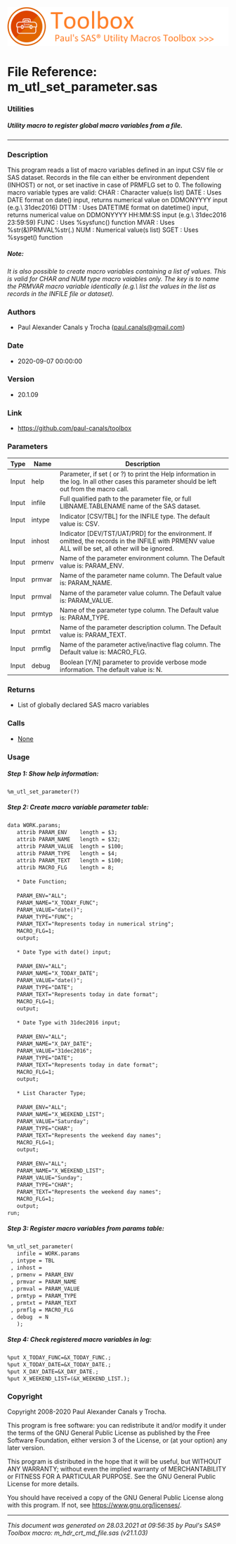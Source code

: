 ![../misc/images/doc_banner.png](../misc/images/doc_banner.png)
# 
# File Reference: m_utl_set_parameter.sas

### Utilities

##### Utility macro to register global macro variables from a file.

***

### Description
This program reads a list of macro variables defined in an input CSV file or SAS dataset. Records in the file can either be environment dependent (INHOST) or not, or set inactive in case of PRMFLG set to 0. The following macro variable types are valid:
 CHAR : Character value(s list)
 DATE : Uses DATE format on date() input, returns numerical
 value on DDMONYYYY input (e.g.\ 31dec2016) DTTM : Uses DATETIME format on datetime() input, returns
 numerical value on DDMONYYYY HH:MM:SS input
 (e.g.\ 31dec2016 23:59:59)
 FUNC : Uses %sysfunc() function
 MVAR : Uses %str(&)PRMVAL%str(.)
 NUM : Numerical value(s list)
 SGET : Uses %sysget() function


##### *Note:*
*It is also possible to create macro variables containing a list of values. This is valid for CHAR and NUM type macro vaiables only. The key is to name the PRMVAR macro variable identically (e.g.\ list the values in the list as records in the INFILE file or dataset).*

### Authors
* Paul Alexander Canals y Trocha (paul.canals@gmail.com)

### Date
* 2020-09-07 00:00:00

### Version
* 20.1.09

### Link
* https://github.com/paul-canals/toolbox

### Parameters
| Type | Name | Description |
| ---- | ---- | ----------- |
| Input | help | Parameter, if set ( or ?) to print the Help information in the log. In all other cases this parameter should be left out from the macro call. |
| Input | infile | Full qualified path to the parameter file, or full LIBNAME.TABLENAME name of the SAS dataset. |
| Input | intype | Indicator [CSV/TBL] for the INFILE type. The default value is: CSV. |
| Input | inhost | Indicator [DEV/TST/UAT/PRD] for the environment. If omitted, the records in the INFILE with PRMENV value ALL will be set, all other will be ignored. |
| Input | prmenv | Name of the parameter environment column. The Default value is: PARAM_ENV. |
| Input | prmvar | Name of the parameter name column. The Default value is: PARAM_NAME. |
| Input | prmval | Name of the parameter value column. The Default value is: PARAM_VALUE. |
| Input | prmtyp | Name of the parameter type column. The Default value is: PARAM_TYPE. |
| Input | prmtxt | Name of the parameter description column. The Default value is: PARAM_TEXT. |
| Input | prmflg | Name of the parameter active/inactive flag column. The Default value is: MACRO_FLG. |
| Input | debug | Boolean [Y/N] parameter to provide verbose mode information. The default value is: N. |

### Returns
* List of globally declared SAS macro variables

### Calls
* [None](None.md)

### Usage

##### Step 1: Show help information:
```sas
%m_utl_set_parameter(?)
```

##### Step 2: Create macro variable parameter table:
```sas
data WORK.params;
   attrib PARAM_ENV    length = $3;
   attrib PARAM_NAME   length = $32;
   attrib PARAM_VALUE  length = $100;
   attrib PARAM_TYPE   length = $4;
   attrib PARAM_TEXT   length = $100;
   attrib MACRO_FLG    length = 8;

   * Date Function;

   PARAM_ENV="ALL";
   PARAM_NAME="X_TODAY_FUNC";
   PARAM_VALUE="date()";
   PARAM_TYPE="FUNC";
   PARAM_TEXT="Represents today in numerical string";
   MACRO_FLG=1;
   output;

   * Date Type with date() input;

   PARAM_ENV="ALL";
   PARAM_NAME="X_TODAY_DATE";
   PARAM_VALUE="date()";
   PARAM_TYPE="DATE";
   PARAM_TEXT="Represents today in date format";
   MACRO_FLG=1;
   output;

   * Date Type with 31dec2016 input;

   PARAM_ENV="ALL";
   PARAM_NAME="X_DAY_DATE";
   PARAM_VALUE="31dec2016";
   PARAM_TYPE="DATE";
   PARAM_TEXT="Represents today in date format";
   MACRO_FLG=1;
   output;

   * List Character Type;

   PARAM_ENV="ALL";
   PARAM_NAME="X_WEEKEND_LIST";
   PARAM_VALUE="Saturday";
   PARAM_TYPE="CHAR";
   PARAM_TEXT="Represents the weekend day names";
   MACRO_FLG=1;
   output;

   PARAM_ENV="ALL";
   PARAM_NAME="X_WEEKEND_LIST";
   PARAM_VALUE="Sunday";
   PARAM_TYPE="CHAR";
   PARAM_TEXT="Represents the weekend day names";
   MACRO_FLG=1;
   output;
run;

```

##### Step 3: Register macro variables from params table:
```sas
%m_utl_set_parameter(
   infile = WORK.params
 , intype = TBL
 , inhost =
 , prmenv = PARAM_ENV
 , prmvar = PARAM_NAME
 , prmval = PARAM_VALUE
 , prmtyp = PARAM_TYPE
 , prmtxt = PARAM_TEXT
 , prmflg = MACRO_FLG
 , debug  = N
   );
```

##### Step 4: Check registered macro variables in log:
```sas
%put X_TODAY_FUNC=&X_TODAY_FUNC.;
%put X_TODAY_DATE=&X_TODAY_DATE.;
%put X_DAY_DATE=&X_DAY_DATE.;
%put X_WEEKEND_LIST=(&X_WEEKEND_LIST.);
```

### Copyright
Copyright 2008-2020 Paul Alexander Canals y Trocha. 
 
This program is free software: you can redistribute it and/or modify 
it under the terms of the GNU General Public License as published by 
the Free Software Foundation, either version 3 of the License, or 
(at your option) any later version. 
 
This program is distributed in the hope that it will be useful, 
but WITHOUT ANY WARRANTY; without even the implied warranty of 
MERCHANTABILITY or FITNESS FOR A PARTICULAR PURPOSE. See the 
GNU General Public License for more details. 
 
You should have received a copy of the GNU General Public License 
along with this program. If not, see <https://www.gnu.org/licenses/>. 


***
*This document was generated on 28.03.2021 at 09:56:35  by Paul's SAS&reg; Toolbox macro: m_hdr_crt_md_file.sas (v21.1.03)*

